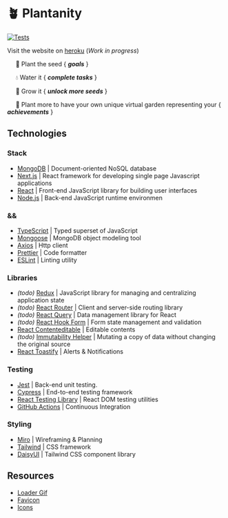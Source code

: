 # 🪴 Plantanity

[![Tests](https://github.com/ruiined/plantanity/actions/workflows/testing.yml/badge.svg)](https://github.com/ruiined/plantanity/actions/workflows/testing.yml)

Visit the website on [heroku](https://plantanity.herokuapp.com/) (_Work in progress_)

&nbsp;&nbsp;&nbsp;&nbsp;&nbsp;🌱 Plant the seed { **_goals_** }

&nbsp;&nbsp;&nbsp;&nbsp;&nbsp;💧 Water it { **_complete tasks_** }

&nbsp;&nbsp;&nbsp;&nbsp;&nbsp;🌻 Grow it { **_unlock more seeds_** }

&nbsp;&nbsp;&nbsp;&nbsp;&nbsp;🌹 Plant more to have your own unique virtual garden representing your { **_achievements_** }

## Technologies

### Stack

- [MongoDB](https://www.mongodb.com/) | Document-oriented NoSQL database
- [Next.js](https://nextjs.org/) | React framework for developing single page Javascript applications
- [React](https://reactjs.org) | Front-end JavaScript library for building user interfaces
- [Node.js](https://nodejs.dev/) | Back-end JavaScript runtime environmen

### &&

- [TypeScript](https://www.typescriptlang.org/) | Typed superset of JavaScript
- [Mongoose](https://mongoosejs.com/) | MongoDB object modeling tool
- [Axios](https://github.com/axios/axios) | Http client
- [Prettier](https://github.com/prettier/prettier) | Code formatter
- [ESLint](https://eslint.org/) | Linting utility

### Libraries

- _(todo)_ [Redux](https://redux.js.org/) | JavaScript library for managing and centralizing application state
- _(todo)_ [React Router](https://reactrouter.com/) | Client and server-side routing library
- _(todo)_ [React Query](https://react-query.tanstack.com/) | Data management library for React
- _(todo)_ [React Hook Form](https://github.com/react-hook-form/react-hook-form) | Form state management and validation
- [React Contenteditable](https://github.com/lovasoa/react-contenteditable) | Editable contents
- _(todo)_ [Immutability Helper](https://github.com/kolodny/immutability-helper) | Mutating a copy of data without changing the original source
- [React Toastify](https://github.com/fkhadra/react-toastify) | Alerts & Notifications

### Testing

- [Jest](https://jestjs.io/) | Back-end unit testing.
- [Cypress](https://www.cypress.io/) | End-to-end testing framework
- [React Testing Library](https://testing-library.com/) | React DOM testing utilities
- [GitHub Actions](https://github.com/features/actions) | Continuous Integration

### Styling

- [Miro](https://miro.com) | Wireframing & Planning
- [Tailwind](https://tailwindcss.com/) | CSS framework
- [DaisyUI](https://daisyui.com/) | Tailwind CSS component library

## Resources

- [Loader Gif](https://loading.io/)
- [Favicon]()
- [Icons]()
